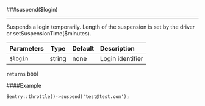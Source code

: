 <a id="suspend"></a>
###suspend($login)

----------

Suspends a login temporarily. Length of the suspension is set by the driver or setSuspensionTime($minutes).

Parameters                   | Type            | Default       | Description
:--------------------------- | :-------------: | :------------ | :--------------
`$login`                     | string          | none          | Login identifier

`returns` bool

####Example

	Sentry::throttle()->suspend('test@test.com');